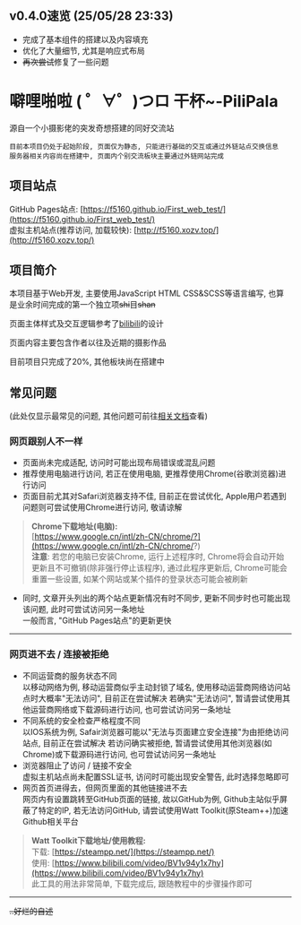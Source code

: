 ## v0.4.0速览 (25/05/28 23:33)

* 完成了基本组件的搭建以及内容填充
* 优化了大量细节, 尤其是响应式布局
* ~~再次尝试~~修复了一些问题
  
# 噼哩啪啦 ( ゜∀゜)つロ 干杯~-PiliPala
源自一个小摄影佬的突发奇想搭建的同好交流站  

    目前本项目仍处于起始阶段, 页面仅为静态, 只能进行基础的交互或通过外链站点交换信息  
    服务器相关内容尚在搭建中, 页面内个别交流板块主要通过外链网站完成

## 项目站点
GitHub Pages站点: [https://f5160.github.io/First_web_test/](https://f5160.github.io/First_web_test/)  
虚拟主机站点(推荐访问, 加载较快): [http://f5160.xozv.top/](http://f5160.xozv.top/)  

## 项目简介

本项目基于Web开发, 主要使用JavaScript HTML CSS&SCSS等语言编写, 也算是业余时间完成的第一个独立项~~shi~~目~~shan~~

页面主体样式及交互逻辑参考了[bilibili](https://www.bilibili.com)的设计

页面内容主要包含作者以往及近期的摄影作品

目前项目只完成了20%, 其他板块尚在搭建中

## 常见问题
(此处仅显示最常见的问题, 其他问题可前往[相关文档](https://www.yuque.com/f5160/duzb6o/dy5yui3ong17a7ip)查看)
### 网页跟别人不一样
* 页面尚未完成适配, 访问时可能出现布局错误或混乱问题
* 推荐使用电脑进行访问, 若正在使用电脑, 更推荐使用Chrome(谷歌浏览器)进行访问  
* 页面目前尤其对Safari浏览器支持不佳, 目前正在尝试优化, Apple用户若遇到问题则可尝试使用Chrome进行访问, 敬请谅解  

>**Chrome下载地址(电脑):**  
>[https://www.google.cn/intl/zh-CN/chrome/?](https://www.google.cn/intl/zh-CN/chrome/?)  
>**注意**: 若您的电脑已安装Chrome, 运行上述程序时, Chrome将会自动开始更新且不可撤销(除非强行停止该程序), 通过此程序更新后, Chrome可能会重置一些设置, 如某个网站或某个插件的登录状态可能会被刷新

* 同时, 文章开头列出的两个站点更新情况有时不同步, 更新不同步时也可能出现该问题, 此时可尝试访问另一条地址  
一般而言, "GitHub Pages站点"的更新更快  
***
### 网页进不去 / 连接被拒绝
* 不同运营商的服务状态不同  
以移动网络为例, 移动运营商似乎主动封锁了域名, 使用移动运营商网络访问站点时大概率"无法访问", 目前正在尝试解决
若确实"无法访问", 暂请尝试使用其他运营商网络或下载源码进行访问, 也可尝试访问另一条地址
* 不同系统的安全检查严格程度不同  
以IOS系统为例, Safair浏览器可能以"无法与页面建立安全连接"为由拒绝访问站点, 目前正在尝试解决
若访问确实被拒绝, 暂请尝试使用其他浏览器(如Chrome)或下载源码进行访问, 也可尝试访问另一条地址
* 浏览器阻止了访问 / 链接不安全  
虚拟主机站点尚未配置SSL证书, 访问时可能出现安全警告, 此时选择忽略即可
* 网页首页进得去，但网页里面的其他链接进不去  
网页内有设置跳转至GitHub页面的链接, 故以GitHub为例, Github主站似乎屏蔽了特定的IP, 若无法访问GitHub, 请尝试使用Watt Toolkit(原Steam++)加速Github相关平台
>**Watt Toolkit下载地址/使用教程:**  
下载: [https://steampp.net/](https://steampp.net/)  
使用: [https://www.bilibili.com/video/BV1v94y1x7hy](https://www.bilibili.com/video/BV1v94y1x7hy)  
此工具的用法非常简单, 下载完成后, 跟随教程中的步骤操作即可
***
~~..好烂的自述~~